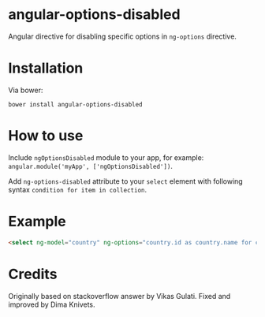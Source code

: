 angular-options-disabled
========================

Angular directive for disabling specific options in ```ng-options``` directive.


Installation
============

Via bower:

```bower install angular-options-disabled```

How to use
==========

Include ```ngOptionsDisabled``` module to your app, for example: ```angular.module('myApp', ['ngOptionsDisabled'])```.

Add ```ng-options-disabled``` attribute to your ```select``` element with following syntax ```condition for item in collection```.

Example
=======

```html
<select ng-model="country" ng-options="country.id as country.name for country in countries" ng-options-disabled="country.disabled == true for country in countries">
```

Credits
=======
Originally based on stackoverflow answer by Vikas Gulati. Fixed and improved by Dima Knivets.
